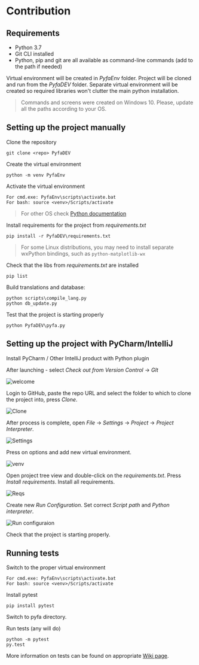 # Contribution

## Requirements

- Python 3.7
- Git CLI installed
- Python, pip and git are all available as command-line commands (add to the path if needed)

Virtual environment will be created in *PyfaEnv* folder. Project will be cloned and run from the *PyfaDEV* folder. Separate virtual environment will be created so required libraries won't clutter the main python installation.

> Commands and screens were created on Windows 10. Please, update all the paths according to your OS.

## Setting up the project manually

Clone the repository
```
git clone <repo> PyfaDEV
```

Create the virtual environment
```
python -m venv PyfaEnv
```

Activate the virtual environment

```
For cmd.exe: PyfaEnv\scripts\activate.bat
For bash: source <venv>/Scripts/activate
```
> For other OS check [Python documentation](https://docs.python.org/3/library/venv.html)

Install requirements for the project from *requirements.txt*
```
pip install -r PyfaDEV\requirements.txt
```
> For some Linux distributions, you may need to install separate wxPython bindings, such as `python-matplotlib-wx`

Check that the libs from *requirements.txt* are installed
```
pip list
```

Build translations and database:
```
python scripts\compile_lang.py
python db_update.py
```

Test that the project is starting properly
```
python PyfaDEV\pyfa.py
```


## Setting up the project with PyCharm/IntelliJ

Install PyCharm / Other IntelliJ product with Python plugin

After launching - select *Check out from Version Control* -> *GIt*

![welcome](https://user-images.githubusercontent.com/54093496/66862580-d8edab00-ef99-11e9-94e2-e93d7043e620.png)

Login to GitHub, paste the repo URL and select the folder to which to clone the project into, press *Clone*.

![Clone](https://user-images.githubusercontent.com/54093496/66862748-38e45180-ef9a-11e9-9f68-4903baf47385.png)

After process is complete, open *File* -> *Settings* -> *Project* -> *Project Interpreter*. 

![Settings](https://user-images.githubusercontent.com/54093496/66862792-544f5c80-ef9a-11e9-9e0f-f64767f3f1b0.png)

Press on options and add new virtual environment.

![venv](https://user-images.githubusercontent.com/54093496/66862833-67622c80-ef9a-11e9-94fa-47cca0158d29.png)

Open project tree view and double-click on the *requirements.txt*. Press *Install requirements*. Install all requirements.

![Reqs](https://user-images.githubusercontent.com/54093496/66862870-7a74fc80-ef9a-11e9-9b18-e64be42c49b8.png)

Create new *Run Configuration*. Set correct *Script path* and *Python interpreter*.

![Run configuraion](https://user-images.githubusercontent.com/54093496/66862970-b4460300-ef9a-11e9-9fb4-20e24759904b.png)

Check that the project is starting properly.

## Running tests

Switch to the proper virtual environment
```
For cmd.exe: PyfaEnv\scripts\activate.bat
For bash: source <venv>/Scripts/activate
```

Install pytest 
```
pip install pytest  
```

Switch to pyfa directory.

Run tests (any will do)
```
python -m pytest
py.test
```

More information on tests can be found on appropriate [Wiki page](https://github.com/pyfa-org/Pyfa/wiki/Developers:-Writing-Tests-for-Pyfa).
